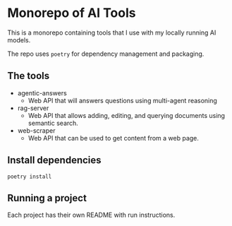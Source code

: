 # Monorepo of AI Tools

This is a monorepo containing tools that I use with my locally running AI models.

The repo uses `poetry` for dependency management and packaging.

## The tools
- agentic-answers
  - Web API that will answers questions using multi-agent reasoning
- rag-server
  - Web API that allows adding, editing, and querying documents using semantic search.
- web-scraper
  - Web API that can be used to get content from a web page.

## Install dependencies

`poetry install`

## Running a project

Each project has their own README with run instructions.